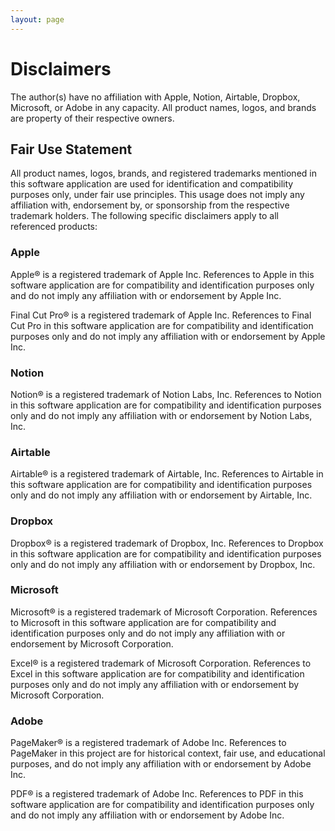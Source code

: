 ```yaml
---
layout: page
---
```

# Disclaimers

The author(s) have no affiliation with Apple, Notion, Airtable, Dropbox, Microsoft, or Adobe in any capacity. All product names, logos, and brands are property of their respective owners.

## Fair Use Statement

All product names, logos, brands, and registered trademarks mentioned in this software application are used for identification and compatibility purposes only, under fair use principles. This usage does not imply any affiliation with, endorsement by, or sponsorship from the respective trademark holders. The following specific disclaimers apply to all referenced products:

### Apple

Apple® is a registered trademark of Apple Inc. References to Apple in this software application are for compatibility and identification purposes only and do not imply any affiliation with or endorsement by Apple Inc.

Final Cut Pro® is a registered trademark of Apple Inc. References to Final Cut Pro in this software application are for compatibility and identification purposes only and do not imply any affiliation with or endorsement by Apple Inc.

### Notion

Notion® is a registered trademark of Notion Labs, Inc. References to Notion in this software application are for compatibility and identification purposes only and do not imply any affiliation with or endorsement by Notion Labs, Inc.

### Airtable

Airtable® is a registered trademark of Airtable, Inc. References to Airtable in this software application are for compatibility and identification purposes only and do not imply any affiliation with or endorsement by Airtable, Inc.

### Dropbox

Dropbox® is a registered trademark of Dropbox, Inc. References to Dropbox in this software application are for compatibility and identification purposes only and do not imply any affiliation with or endorsement by Dropbox, Inc.

### Microsoft

Microsoft® is a registered trademark of Microsoft Corporation. References to Microsoft in this software application are for compatibility and identification purposes only and do not imply any affiliation with or endorsement by Microsoft Corporation.

Excel® is a registered trademark of Microsoft Corporation. References to Excel in this software application are for compatibility and identification purposes only and do not imply any affiliation with or endorsement by Microsoft Corporation.

### Adobe

PageMaker® is a registered trademark of Adobe Inc. References to PageMaker in this project are for historical context, fair use, and educational purposes, and do not imply any affiliation with or endorsement by Adobe Inc.

PDF® is a registered trademark of Adobe Inc. References to PDF in this software application are for compatibility and identification purposes only and do not imply any affiliation with or endorsement by Adobe Inc.
